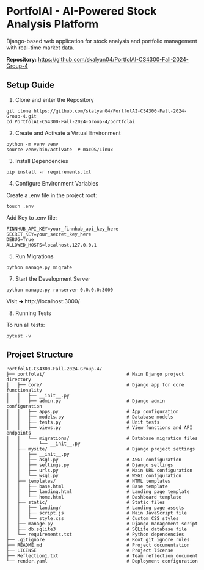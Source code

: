 # PortfolAI - AI-Powered Stock Analysis Platform

Django-based web application for stock analysis and portfolio management with real-time market data.

**Repository:** https://github.com/skalyan04/PortfolAI-CS4300-Fall-2024-Group-4

## Setup Guide

1. Clone and enter the Repository

```
git clone https://github.com/skalyan04/PortfolAI-CS4300-Fall-2024-Group-4.git
cd PortfolAI-CS4300-Fall-2024-Group-4/portfolai
```

2. Create and Activate a Virtual Environment

```
python -m venv venv
source venv/bin/activate  # macOS/Linux
```

3. Install Dependencies

```
pip install -r requirements.txt
```

4. Configure Environment Variables

Create a .env file in the project root:

```
touch .env
```

Add Key to .env file:
```
FINNHUB_API_KEY=your_finnhub_api_key_here
SECRET_KEY=your_secret_key_here
DEBUG=True
ALLOWED_HOSTS=localhost,127.0.0.1
```

5. Run Migrations

```
python manage.py migrate
```

7. Start the Development Server

```
python manage.py runserver 0.0.0.0:3000
```

Visit ➜ http://localhost:3000/

8. Running Tests

To run all tests:

```
pytest -v
```

## Project Structure

```
PortfolAI-CS4300-Fall-2024-Group-4/
├── portfolai/                              # Main Django project directory
│   ├── core/                               # Django app for core functionality
│   │   ├── __init__.py
│   │   ├── admin.py                        # Django admin configuration
│   │   ├── apps.py                         # App configuration
│   │   ├── models.py                       # Database models
│   │   ├── tests.py                        # Unit tests
│   │   ├── views.py                        # View functions and API endpoints
│   │   └── migrations/                     # Database migration files
│   │       └── __init__.py
│   ├── mysite/                             # Django project settings
│   │   ├── __init__.py
│   │   ├── asgi.py                         # ASGI configuration
│   │   ├── settings.py                     # Django settings
│   │   ├── urls.py                         # Main URL configuration
│   │   └── wsgi.py                         # WSGI configuration
│   ├── templates/                          # HTML templates
│   │   ├── base.html                       # Base template
│   │   ├── landing.html                    # Landing page template
│   │   └── home.html                       # Dashboard template
│   ├── static/                             # Static files
│   │   ├── landing/                        # Landing page assets
│   │   ├── script.js                       # Main JavaScript file
│   │   └── style.css                       # Custom CSS styles
│   ├── manage.py                           # Django management script
│   ├── db.sqlite3                          # SQLite database file
│   └── requirements.txt                    # Python dependencies
├── .gitignore                              # Root git ignore rules
├── README.md                               # Project documentation
├── LICENSE                                 # Project license
├── Reflection1.txt                         # Team reflection document
└── render.yaml                             # Deployment configuration
```

